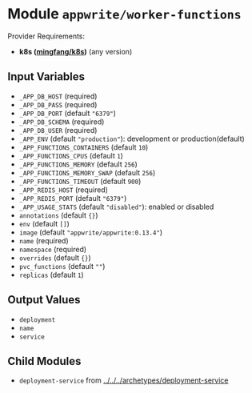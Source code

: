
# Module `appwrite/worker-functions`

Provider Requirements:
* **k8s ([mingfang/k8s](https://registry.terraform.io/providers/mingfang/k8s/latest))** (any version)

## Input Variables
* `_APP_DB_HOST` (required)
* `_APP_DB_PASS` (required)
* `_APP_DB_PORT` (default `"6379"`)
* `_APP_DB_SCHEMA` (required)
* `_APP_DB_USER` (required)
* `_APP_ENV` (default `"production"`): development or production(default)
* `_APP_FUNCTIONS_CONTAINERS` (default `10`)
* `_APP_FUNCTIONS_CPUS` (default `1`)
* `_APP_FUNCTIONS_MEMORY` (default `256`)
* `_APP_FUNCTIONS_MEMORY_SWAP` (default `256`)
* `_APP_FUNCTIONS_TIMEOUT` (default `900`)
* `_APP_REDIS_HOST` (required)
* `_APP_REDIS_PORT` (default `"6379"`)
* `_APP_USAGE_STATS` (default `"disabled"`): enabled or disabled
* `annotations` (default `{}`)
* `env` (default `[]`)
* `image` (default `"appwrite/appwrite:0.13.4"`)
* `name` (required)
* `namespace` (required)
* `overrides` (default `{}`)
* `pvc_functions` (default `""`)
* `replicas` (default `1`)

## Output Values
* `deployment`
* `name`
* `service`

## Child Modules
* `deployment-service` from [../../../archetypes/deployment-service](../../../archetypes/deployment-service)

